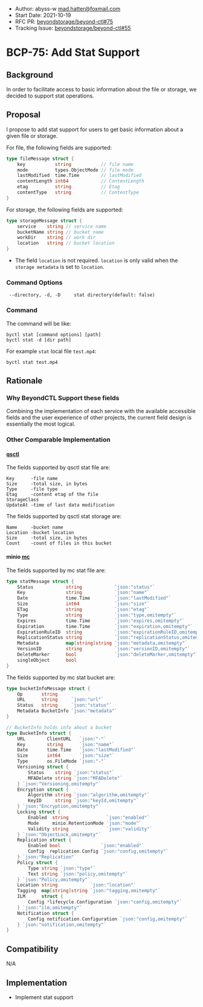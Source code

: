 - Author: abyss-w <mad.hatter@foxmail.com>
- Start Date: 2021-10-19
- RFC PR: [beyondstorage/beyond-ctl#75](https://github.com/beyondstorage/beyond-ctl/pull/75)
- Tracking Issue: [beyondstorage/beyond-ctl#55](https://github.com/beyondstorage/beyond-ctl/issues/55)

# BCP-75: Add Stat Support

## Background

In order to facilitate access to basic information about the file or storage, we decided to support stat operations.

## Proposal

I propose to add stat support for users to get basic information about a given file or storage.

For file, the following fields are supported:

```go
type fileMessage struct {
	key           string           // file name
	mode          types.ObjectMode // file mode
	lastModified  time.Time        // lastModified
	contentLength int64            // ContentLength
	etag          string           // Etag
	contentType   string           // ContentType
}
```

For storage, the following fields are supported:

```go
type storageMessage struct {
	service    string // service name
	bucketName string // bucket name
	workDir    string // work dir
	location   string // bucket location
}
```

- The field `location` is not required. `location` is only valid when the `storage metadata` is set to `location`.

### Command Options

```
 --directory, -d, -D     stat directory(default: false)
```

### Command

The command will be like:

```
byctl stat [command options] [path]
byctl stat -d [dir path]
```

For example `stat` local file `test.mp4`:

```
byctl stat test.mp4
```

## Rationale

### Why BeyondCTL Support these fields

Combining the implementation of each service with the available accessible fields and the user experience of other projects, the current field design is essentially the most logical.

### Other Comparable Implementation

#### [qsctl](https://github.com/qingstor/qsctl)

The fields supported by qsctl stat file are:

```
Key      -file name
Size     -total size, in bytes
Type     -file type
Etag     -content etag of the file
StorageClass 
UpdateAt -time of last data modification
```

The fields supported by qsctl stat storage are:

```
Name     -bucket name
Location -bucket location
Size     -total size, in bytes
Count    -count of files in this bucket
```

#### minio [mc](https://github.com/minio/mc)

The fields supported by mc stat file are:

```go
type statMessage struct {
	Status            string            `json:"status"`
	Key               string            `json:"name"`
	Date              time.Time         `json:"lastModified"`
	Size              int64             `json:"size"`
	ETag              string            `json:"etag"`
	Type              string            `json:"type,omitempty"`
	Expires           time.Time         `json:"expires,omitempty"`
	Expiration        time.Time         `json:"expiration,omitempty"`
	ExpirationRuleID  string            `json:"expirationRuleID,omitempty"`
	ReplicationStatus string            `json:"replicationStatus,omitempty"`
	Metadata          map[string]string `json:"metadata,omitempty"`
	VersionID         string            `json:"versionID,omitempty"`
	DeleteMarker      bool              `json:"deleteMarker,omitempty"`
	singleObject      bool
}
```

The fields supported by mc stat bucket are:

```go
type bucketInfoMessage struct {
	Op       string
	URL      string     `json:"url"`
	Status   string     `json:"status"`
	Metadata BucketInfo `json:"metadata"`
}

// BucketInfo holds info about a bucket
type BucketInfo struct {
	URL        ClientURL   `json:"-"`
	Key        string      `json:"name"`
	Date       time.Time   `json:"lastModified"`
	Size       int64       `json:"size"`
	Type       os.FileMode `json:"-"`
	Versioning struct {
		Status    string `json:"status"`
		MFADelete string `json:"MFADelete"`
	} `json:"Versioning,omitempty"`
	Encryption struct {
		Algorithm string `json:"algorithm,omitempty"`
		KeyID     string `json:"keyId,omitempty"`
	} `json:"Encryption,omitempty"`
	Locking struct {
		Enabled  string              `json:"enabled"`
		Mode     minio.RetentionMode `json:"mode"`
		Validity string              `json:"validity"`
	} `json:"ObjectLock,omitempty"`
	Replication struct {
		Enabled bool               `json:"enabled"`
		Config  replication.Config `json:"config,omitempty"`
	} `json:"Replication"`
	Policy struct {
		Type string `json:"type"`
		Text string `json:"policy,omitempty"`
	} `json:"Policy,omitempty"`
	Location string            `json:"location"`
	Tagging  map[string]string `json:"tagging,omitempty"`
	ILM      struct {
		Config *lifecycle.Configuration `json:"config,omitempty"`
	} `json:"ilm,omitempty"`
	Notification struct {
		Config notification.Configuration `json:"config,omitempty"`
	} `json:"notification,omitempty"`
}
```

## Compatibility

N/A

## Implementation

- Implement stat support

